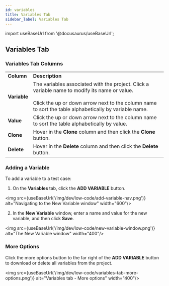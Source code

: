 ```yaml
---
id: variables
title: Variables Tab
sidebar_label: Variables Tab
---
```


import useBaseUrl from '@docusaurus/useBaseUrl';

## Variables Tab

### Variables Tab Columns

<table>
  <tr>
<td>
<b>Column</b>
    </td>
<td>
<b>Description</b>
    </td>
  </tr>
  <tr>
<td>
<b>Variable</b>
    </td>
<td>
The variables associated with the project. Click a variable name to modify its name or value.<br/><br/>Click the up or down arrow next to the column name to sort the table alphabetically by variable name.
    </td>
  </tr>
  <tr>
<td>
<b>Value</b>
    </td>
<td>
Click the up or down arrow next to the column name to sort the table alphabetically by value.
    </td>
  </tr>
  <tr>
<td>
<b>Clone</b>
    </td>
<td>
Hover in the <b>Clone</b> column and then click the <b>Clone</b> button.
    </td>
  </tr>
  <tr>
<td>
<b>Delete</b>
    </td>
<td>
Hover in the <b>Delete</b> column and then click the <b>Delete</b> button.
    </td>
  </tr>
</table>

### Adding a Variable

To add a variable to a test case:

1. On the **Variables** tab, click the **ADD VARIABLE** button.

<img src={useBaseUrl('/img/dev/low-code/add-variable-nav.png')} alt="Navigating to the New Variable window" width="600"/>

2. In the **New Variable** window, enter a name and value for the new variable, and then click **Save**.

<img src={useBaseUrl('/img/dev/low-code/new-variable-window.png')} alt="The New Variable window" width="400"/>

### More Options

Click the more options button to the far right of the **ADD VARIABLE** button to download or delete all variables from the project.

<img src={useBaseUrl('/img/dev/low-code/variables-tab-more-options.png')} alt="Variables tab - More options" width="400"/>

